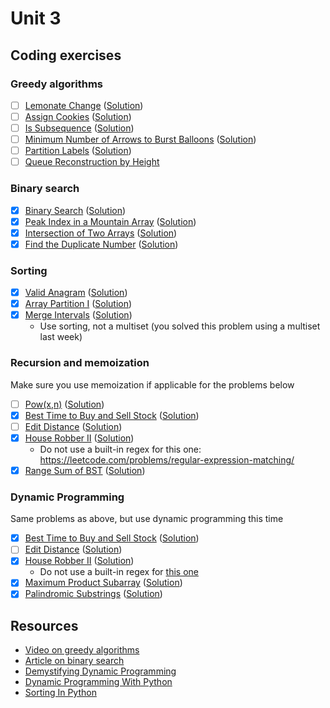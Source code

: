 # Unit 3
## Coding exercises
### Greedy algorithms
- [ ] [Lemonate Change](https://leetcode.com/problems/lemonade-change) ([Solution]())
- [ ] [Assign Cookies](https://leetcode.com/problems/assign-cookies) ([Solution]())
- [ ] [Is Subsequence](https://leetcode.com/problems/is-subsequence) ([Solution]())
- [ ] [Minimum Number of Arrows to Burst Balloons](https://leetcode.com/problems/minimum-number-of-arrows-to-burst-balloons) ([Solution]())
- [ ] [Partition Labels](https://leetcode.com/problems/partition-labels) ([Solution]())
- [ ] [Queue Reconstruction by Height](https://leetcode.com/problems/queue-reconstruction-by-height/)

### Binary search
- [x] [Binary Search](https://leetcode.com/problems/binary-search) ([Solution](binary-search.py))
- [x] [Peak Index in a Mountain Array](https://leetcode.com/problems/peak-index-in-a-mountain-array) ([Solution](peak-index-in-a-mountain-array.py))
- [x] [Intersection of Two Arrays](https://leetcode.com/problems/intersection-of-two-arrays/) ([Solution](intersection-of-two-arrays.py))
- [x] [Find the Duplicate Number](https://leetcode.com/problems/find-the-duplicate-number/) ([Solution](find-the-duplicate-number.py))

### Sorting
- [x] [Valid Anagram](https://leetcode.com/problems/valid-anagram) ([Solution](valid-anagram.py))
- [x] [Array Partition I](https://leetcode.com/problems/array-partition-i) ([Solution](array-partition-i.py))
- [x] [Merge Intervals](https://leetcode.com/problems/merge-intervals) ([Solution](merge-intervals.py))
	- Use sorting, not a multiset (you solved this problem using a multiset last week) 

### Recursion and memoization
Make sure you use memoization if applicable for the problems below

- [ ] [Pow(x,n)](https://leetcode.com/problems/powx-n) ([Solution]())
- [x] [Best Time to Buy and Sell Stock](https://leetcode.com/problems/best-time-to-buy-and-sell-stock) ([Solution](best-time-to-buy-and-sell-stock.py))
- [ ] [Edit Distance](https://leetcode.com/problems/edit-distance) ([Solution](house-robber-ii.py))
- [x] [House Robber II](https://leetcode.com/problems/house-robber-ii) ([Solution]())
	- Do not use a built-in regex for this one: https://leetcode.com/problems/regular-expression-matching/
- [x] [Range Sum of BST](https://leetcode.com/problems/range-sum-of-bst/) ([Solution](range-sum-of-bst.py))

### Dynamic Programming
Same problems as above, but use dynamic programming this time

- [x] [Best Time to Buy and Sell Stock](https://leetcode.com/problems/best-time-to-buy-and-sell-stock) ([Solution](best-time-to-buy-and-sell-stock.py))
- [ ] [Edit Distance](https://leetcode.com/problems/edit-distance) ([Solution]())
- [x] [House Robber II](https://leetcode.com/problems/house-robber-ii) ([Solution](house-robber-ii.py))
	- Do not use a built-in regex for [this one](https://leetcode.com/problems/regular-expression-matching/)
- [x] [Maximum Product Subarray](https://leetcode.com/problems/maximum-product-subarray/) ([Solution](maximum-product-subarray.py))
- [x] [Palindromic Substrings](https://leetcode.com/problems/palindromic-substrings/) ([Solution](palindromic-substrings.py))

## Resources
- [Video on greedy algorithms](https://www.coursera.org/learn/algorithms-greedy)
- [Article on binary search](https://www.khanacademy.org/computing/computer-science/algorithms/binary-search/a/binary-search)
- [Demystifying Dynamic Programming](https://www.freecodecamp.org/news/demystifying-dynamic-programming-3efafb8d4296/)
- [Dynamic Programming With Python](https://hackernoon.com/dynamic-programming-python-80f944aa6e6c)
- [Sorting In Python](https://www.programiz.com/python-programming/methods/list/sort)